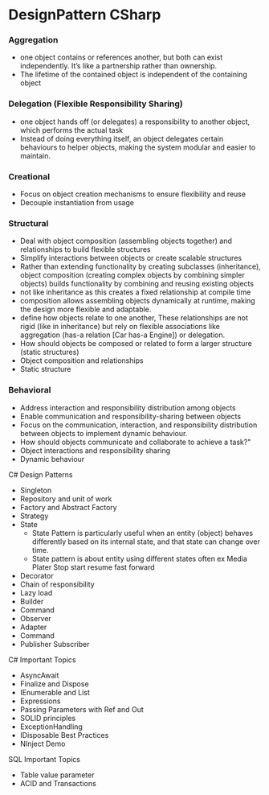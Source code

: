 # DesignPattern CSharp

### Aggregation
- one object contains or references another, but both can exist independently. It’s like a partnership rather than ownership.
- The lifetime of the contained object is independent of the containing object

 ### Delegation (Flexible Responsibility Sharing)
- one object hands off (or delegates) a responsibility to another object, which performs the actual task
- Instead of doing everything itself, an object delegates certain behaviours to helper objects, making the system modular and easier to maintain.



### Creational 
 - Focus on object creation mechanisms to ensure flexibility and reuse
 - Decouple instantiation from usage

### Structural
 - Deal with object composition (assembling objects together) and relationships to build flexible structures
 - Simplify interactions between objects or create scalable structures
 - Rather than extending functionality by creating subclasses (inheritance), object composition (creating complex objects by combining simpler objects) builds functionality by combining and reusing existing objects
 - not like inheritance as this  creates a fixed relationship at compile time
 - composition allows assembling objects dynamically at runtime, making the design more flexible and adaptable.
 - define how objects relate to one another, These relationships are not rigid (like in inheritance) but rely on flexible associations like aggregation (has-a relation [Car has-a Engine]) or delegation.
 - How should objects be composed or related to form a larger structure (static structures)
 - Object composition and relationships
 - Static structure

### Behavioral 
 - Address interaction and responsibility distribution among objects
 - Enable communication and responsibility-sharing between objects
 - Focus on the communication, interaction, and responsibility distribution between objects to implement dynamic behaviour.
 - How should objects communicate and collaborate to achieve a task?"
 - Object interactions and responsibility sharing
 - Dynamic behaviour

 C# Design Patterns
 - Singleton  
 - Repository and unit of work  
 - Factory and Abstract Factory   
 - Strategy  
 - State
   -  State Pattern is particularly useful when an entity (object) behaves differently based on its internal state, and that state can change over time.
   -  State pattern is about entity using different states often ex Media Plater Stop start resume fast forward 
 - Decorator  
 - Chain of responsibility  
 - Lazy load  
 - Builder  
 - Command  
 - Observer  
 - Adapter
 - Command
 - Publisher Subscriber

 C# Important Topics
  - AsyncAwait
  - Finalize and Dispose
  - IEnumerable and List
  - Expressions
  - Passing Parameters with Ref and Out
  - SOLID principles
  - ExceptionHandling
  - IDisposable Best Practices
  - NInject Demo

SQL Important Topics
  - Table value parameter
  - ACID and Transactions
